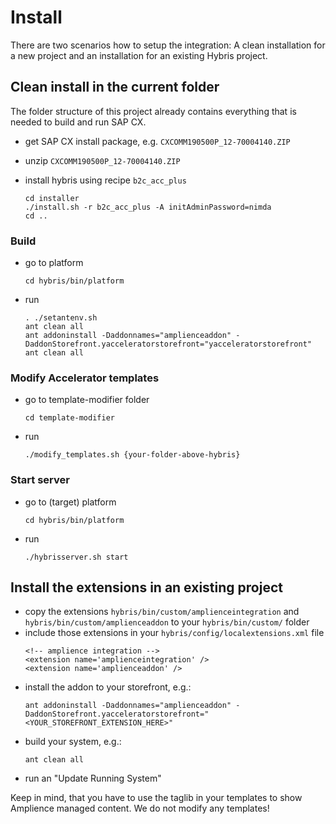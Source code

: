 # Install

There are two scenarios how to setup the integration: A clean installation for a new project and an installation for an existing Hybris project.

## Clean install in the current folder

The folder structure of this project already contains everything that is needed to build and run SAP CX.

- get SAP CX install package, e.g. `CXCOMM190500P_12-70004140.ZIP`
- unzip `CXCOMM190500P_12-70004140.ZIP`

- install hybris using recipe `b2c_acc_plus`
	```
	cd installer
	./install.sh -r b2c_acc_plus -A initAdminPassword=nimda
	cd ..
	```

### Build
- go to platform
	```
	cd hybris/bin/platform
	```
- run
	```
	. ./setantenv.sh
	ant clean all
	ant addoninstall -Daddonnames="amplienceaddon" -DaddonStorefront.yacceleratorstorefront="yacceleratorstorefront"
	ant clean all
	```

### Modify Accelerator templates

- go to template-modifier folder
	```
	cd template-modifier
	```
- run
	```
	./modify_templates.sh {your-folder-above-hybris}
	```

### Start server
- go to (target) platform
	```
	cd hybris/bin/platform
	```
- run
	```
	./hybrisserver.sh start
	```

## Install the extensions in an existing project

- copy the extensions `hybris/bin/custom/amplienceintegration` and `hybris/bin/custom/amplienceaddon` to your `hybris/bin/custom/` folder
- include those extensions in your `hybris/config/localextensions.xml` file
	```
  <!-- amplience integration -->
  <extension name='amplienceintegration' />
  <extension name='amplienceaddon' />
	```
- install the addon to your storefront, e.g.:
	```
	ant addoninstall -Daddonnames="amplienceaddon" -DaddonStorefront.yacceleratorstorefront="<YOUR_STOREFRONT_EXTENSION_HERE>"
	```
- build your system, e.g.:
	```
	ant clean all
	```
- run an "Update Running System"

Keep in mind, that you have to use the taglib in your templates to show Amplience managed content. We do not modify any templates!
